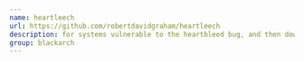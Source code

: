 ```yaml
---
name: heartleech
url: https://github.com/robertdavidgraham/heartleech
description: for systems vulnerable to the heartbleed bug, and then download them. URL : https://github.com/robertdavidgraham/heartleech Groups : blackarch blackarch-exploitation blackarch-scanner
group: blackarch
---
```

